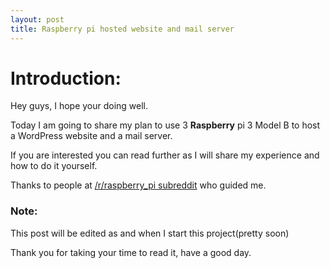 ```yaml
---
layout: post
title: Raspberry pi hosted website and mail server
---
```



# Introduction:



Hey guys, I hope your doing well.

Today I am going to share my plan to use 3 **Raspberry** pi 3 Model B to host a WordPress website and a mail server. 

If you are interested you can read further as I will share my experience and how to do it yourself.

Thanks to people at [/r/raspberry_pi subreddit](https://www.reddit.com/r/raspberry_pi/comments/6pvnme/raspberry_pi_to_host_website_and_mail_server/) who guided me.

### Note:


This post will be edited as and when I start this project(pretty soon)

Thank you for taking your time to read it, have a good day.
